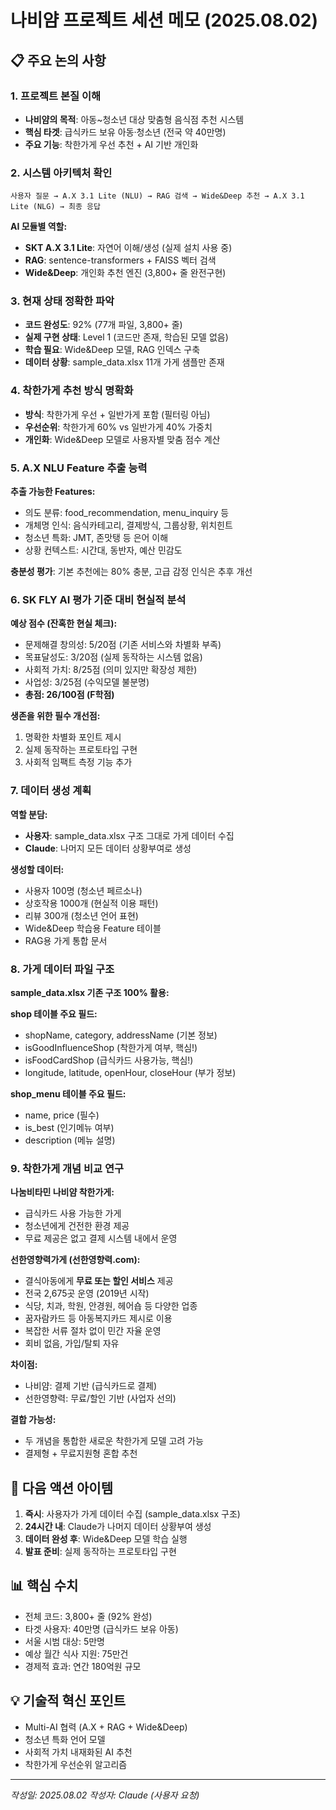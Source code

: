 # 나비얌 프로젝트 세션 메모 (2025.08.02)

## 📋 **주요 논의 사항**

### 1. 프로젝트 본질 이해
- **나비얌의 목적**: 아동~청소년 대상 맞춤형 음식점 추천 시스템
- **핵심 타겟**: 급식카드 보유 아동·청소년 (전국 약 40만명)
- **주요 기능**: 착한가게 우선 추천 + AI 기반 개인화

### 2. 시스템 아키텍처 확인
```
사용자 질문 → A.X 3.1 Lite (NLU) → RAG 검색 → Wide&Deep 추천 → A.X 3.1 Lite (NLG) → 최종 응답
```

**AI 모듈별 역할:**
- **SKT A.X 3.1 Lite**: 자연어 이해/생성 (실제 설치 사용 중)
- **RAG**: sentence-transformers + FAISS 벡터 검색
- **Wide&Deep**: 개인화 추천 엔진 (3,800+ 줄 완전구현)

### 3. 현재 상태 정확한 파악
- **코드 완성도**: 92% (77개 파일, 3,800+ 줄)
- **실제 구현 상태**: Level 1 (코드만 존재, 학습된 모델 없음)
- **학습 필요**: Wide&Deep 모델, RAG 인덱스 구축
- **데이터 상황**: sample_data.xlsx 11개 가게 샘플만 존재

### 4. 착한가게 추천 방식 명확화
- **방식**: 착한가게 우선 + 일반가게 포함 (필터링 아님)
- **우선순위**: 착한가게 60% vs 일반가게 40% 가중치
- **개인화**: Wide&Deep 모델로 사용자별 맞춤 점수 계산

### 5. A.X NLU Feature 추출 능력
**추출 가능한 Features:**
- 의도 분류: food_recommendation, menu_inquiry 등
- 개체명 인식: 음식카테고리, 결제방식, 그룹상황, 위치힌트
- 청소년 특화: JMT, 존맛탱 등 은어 이해
- 상황 컨텍스트: 시간대, 동반자, 예산 민감도

**충분성 평가**: 기본 추천에는 80% 충분, 고급 감정 인식은 추후 개선

### 6. SK FLY AI 평가 기준 대비 현실적 분석
**예상 점수 (잔혹한 현실 체크):**
- 문제해결 창의성: 5/20점 (기존 서비스와 차별화 부족)
- 목표달성도: 3/20점 (실제 동작하는 시스템 없음)
- 사회적 가치: 8/25점 (의미 있지만 확장성 제한)
- 사업성: 3/25점 (수익모델 불분명)
- **총점: 26/100점 (F학점)**

**생존을 위한 필수 개선점:**
1. 명확한 차별화 포인트 제시
2. 실제 동작하는 프로토타입 구현
3. 사회적 임팩트 측정 기능 추가

### 7. 데이터 생성 계획
**역할 분담:**
- **사용자**: sample_data.xlsx 구조 그대로 가게 데이터 수집
- **Claude**: 나머지 모든 데이터 상황부여로 생성

**생성할 데이터:**
- 사용자 100명 (청소년 페르소나)
- 상호작용 1000개 (현실적 이용 패턴)
- 리뷰 300개 (청소년 언어 표현)
- Wide&Deep 학습용 Feature 테이블
- RAG용 가게 통합 문서

### 8. 가게 데이터 파일 구조
**sample_data.xlsx 기존 구조 100% 활용:**

**shop 테이블 주요 필드:**
- shopName, category, addressName (기본 정보)
- isGoodInfluenceShop (착한가게 여부, 핵심!)
- isFoodCardShop (급식카드 사용가능, 핵심!)
- longitude, latitude, openHour, closeHour (부가 정보)

**shop_menu 테이블 주요 필드:**
- name, price (필수)
- is_best (인기메뉴 여부)
- description (메뉴 설명)

### 9. 착한가게 개념 비교 연구
**나눔비타민 나비얌 착한가게:**
- 급식카드 사용 가능한 가게
- 청소년에게 건전한 환경 제공
- 무료 제공은 없고 결제 시스템 내에서 운영

**선한영향력가게 (선한영향력.com):**
- 결식아동에게 **무료 또는 할인 서비스** 제공
- 전국 2,675곳 운영 (2019년 시작)
- 식당, 치과, 학원, 안경원, 헤어숍 등 다양한 업종
- 꿈자람카드 등 아동복지카드 제시로 이용
- 복잡한 서류 절차 없이 민간 자율 운영
- 회비 없음, 가입/탈퇴 자유

**차이점:**
- 나비얌: 결제 기반 (급식카드로 결제)
- 선한영향력: 무료/할인 기반 (사업자 선의)

**결합 가능성:**
- 두 개념을 통합한 새로운 착한가게 모델 고려 가능
- 결제형 + 무료지원형 혼합 추천

## 🎯 **다음 액션 아이템**

1. **즉시**: 사용자가 가게 데이터 수집 (sample_data.xlsx 구조)
2. **24시간 내**: Claude가 나머지 데이터 상황부여 생성
3. **데이터 완성 후**: Wide&Deep 모델 학습 실행
4. **발표 준비**: 실제 동작하는 프로토타입 구현

## 📊 **핵심 수치**
- 전체 코드: 3,800+ 줄 (92% 완성)
- 타겟 사용자: 40만명 (급식카드 보유 아동)
- 서울 시범 대상: 5만명
- 예상 월간 식사 지원: 75만건
- 경제적 효과: 연간 180억원 규모

## 💡 **기술적 혁신 포인트**
- Multi-AI 협력 (A.X + RAG + Wide&Deep)
- 청소년 특화 언어 모델
- 사회적 가치 내재화된 AI 추천
- 착한가게 우선순위 알고리즘

---
*작성일: 2025.08.02*
*작성자: Claude (사용자 요청)*